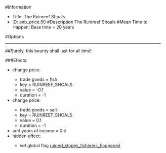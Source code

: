 #Information
 - Title: The Ruinreef Shoals
 - ID: anb_price.50
#Description
The Ruinreef Shoals
#Mean Time to Happen:
Base time = 20 years

#Options

___
##Surely, this bounty shall last for all time!

###Efects:<ul><li>change price:</li><ul><li>trade goods = fish</li><li>key = RUINREEF_SHOALS</li><li>value = -0.1</li><li>duration = -1</li></ul><li>change price:</li><ul><li>trade goods = salt</li><li>key = RUINREEF_SHOALS</li><li>value = 0.1</li><li>duration = -1</li></ul><li>add years of income = 0.5</li><li>hidden effect:</li><ul><li>set global flag [ruined_slopes_fisheries_happened](../flags/ruined_slopes_fisheries_happened.md)</li></ul></ul>
